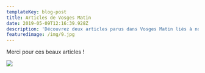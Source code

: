 ```yaml
---
templateKey: blog-post
title: Articles de Vosges Matin
date: 2019-05-09T12:16:39.928Z
description: 'Découvrez deux articles parus dans Vosges Matin liés à notre AMAP. '
featuredimage: /img/9.jpg
---
```

Merci pour ces beaux articles ! 

![](/img/10.jpg)
